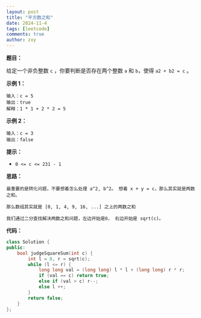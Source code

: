 ```yaml
---
layout: post
title: "平方数之和"
date: 2024-11-4
tags: [leetcode]
comments: true
author: zxy
---
```


**题目：**

给定一个非负整数 `c` ，你要判断是否存在两个整数 `a` 和 `b`，使得 `a2 + b2 = c` 。

**示例 1：**

```
输入：c = 5
输出：true
解释：1 * 1 + 2 * 2 = 5
```

**示例 2：**

```
输入：c = 3
输出：false
```

**提示：**

- `0 <= c <= 231 - 1`

**思路：**

```
最重要的是转化问题，不要想着怎么处理 a^2, b^2。 想着 x + y = c，那么其实就是两数之和。

那么数组其实就是 [0, 1, 4, 9, 16, ...] 之上的两数之和

我们通过二分查找解决两数之和问题，左边开始是0， 右边开始是 sqrt(c)。
```

**代码：**

```cpp
class Solution {
public:
    bool judgeSquareSum(int c) {
        int l = 0, r = sqrt(c);
        while (l <= r) {
            long long val = (long long) l * l + (long long) r * r;
            if (val == c) return true;
            else if (val > c) r--;
            else l ++;
        }
        return false;
    }
};
```



